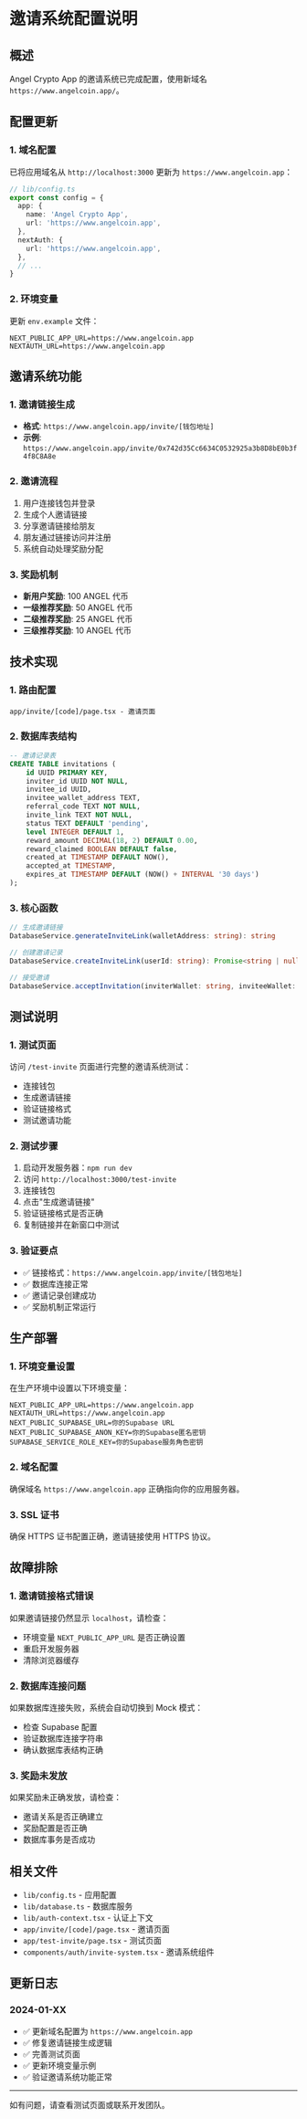 # 邀请系统配置说明

## 概述

Angel Crypto App 的邀请系统已完成配置，使用新域名 `https://www.angelcoin.app/`。

## 配置更新

### 1. 域名配置

已将应用域名从 `http://localhost:3000` 更新为 `https://www.angelcoin.app`：

```typescript
// lib/config.ts
export const config = {
  app: {
    name: 'Angel Crypto App',
    url: 'https://www.angelcoin.app',
  },
  nextAuth: {
    url: 'https://www.angelcoin.app',
  },
  // ...
}
```

### 2. 环境变量

更新 `env.example` 文件：

```env
NEXT_PUBLIC_APP_URL=https://www.angelcoin.app
NEXTAUTH_URL=https://www.angelcoin.app
```

## 邀请系统功能

### 1. 邀请链接生成

- **格式**: `https://www.angelcoin.app/invite/[钱包地址]`
- **示例**: `https://www.angelcoin.app/invite/0x742d35Cc6634C0532925a3b8D8bE0b3f4f8C8A8e`

### 2. 邀请流程

1. 用户连接钱包并登录
2. 生成个人邀请链接
3. 分享邀请链接给朋友
4. 朋友通过链接访问并注册
5. 系统自动处理奖励分配

### 3. 奖励机制

- **新用户奖励**: 100 ANGEL 代币
- **一级推荐奖励**: 50 ANGEL 代币
- **二级推荐奖励**: 25 ANGEL 代币
- **三级推荐奖励**: 10 ANGEL 代币

## 技术实现

### 1. 路由配置

```
app/invite/[code]/page.tsx - 邀请页面
```

### 2. 数据库表结构

```sql
-- 邀请记录表
CREATE TABLE invitations (
    id UUID PRIMARY KEY,
    inviter_id UUID NOT NULL,
    invitee_id UUID,
    invitee_wallet_address TEXT,
    referral_code TEXT NOT NULL,
    invite_link TEXT NOT NULL,
    status TEXT DEFAULT 'pending',
    level INTEGER DEFAULT 1,
    reward_amount DECIMAL(18, 2) DEFAULT 0.00,
    reward_claimed BOOLEAN DEFAULT false,
    created_at TIMESTAMP DEFAULT NOW(),
    accepted_at TIMESTAMP,
    expires_at TIMESTAMP DEFAULT (NOW() + INTERVAL '30 days')
);
```

### 3. 核心函数

```typescript
// 生成邀请链接
DatabaseService.generateInviteLink(walletAddress: string): string

// 创建邀请记录
DatabaseService.createInviteLink(userId: string): Promise<string | null>

// 接受邀请
DatabaseService.acceptInvitation(inviterWallet: string, inviteeWallet: string): Promise<boolean>
```

## 测试说明

### 1. 测试页面

访问 `/test-invite` 页面进行完整的邀请系统测试：

- 连接钱包
- 生成邀请链接
- 验证链接格式
- 测试邀请功能

### 2. 测试步骤

1. 启动开发服务器：`npm run dev`
2. 访问 `http://localhost:3000/test-invite`
3. 连接钱包
4. 点击"生成邀请链接"
5. 验证链接格式是否正确
6. 复制链接并在新窗口中测试

### 3. 验证要点

- ✅ 链接格式：`https://www.angelcoin.app/invite/[钱包地址]`
- ✅ 数据库连接正常
- ✅ 邀请记录创建成功
- ✅ 奖励机制正常运行

## 生产部署

### 1. 环境变量设置

在生产环境中设置以下环境变量：

```env
NEXT_PUBLIC_APP_URL=https://www.angelcoin.app
NEXTAUTH_URL=https://www.angelcoin.app
NEXT_PUBLIC_SUPABASE_URL=你的Supabase URL
NEXT_PUBLIC_SUPABASE_ANON_KEY=你的Supabase匿名密钥
SUPABASE_SERVICE_ROLE_KEY=你的Supabase服务角色密钥
```

### 2. 域名配置

确保域名 `https://www.angelcoin.app` 正确指向你的应用服务器。

### 3. SSL 证书

确保 HTTPS 证书配置正确，邀请链接使用 HTTPS 协议。

## 故障排除

### 1. 邀请链接格式错误

如果邀请链接仍然显示 `localhost`，请检查：

- 环境变量 `NEXT_PUBLIC_APP_URL` 是否正确设置
- 重启开发服务器
- 清除浏览器缓存

### 2. 数据库连接问题

如果数据库连接失败，系统会自动切换到 Mock 模式：

- 检查 Supabase 配置
- 验证数据库连接字符串
- 确认数据库表结构正确

### 3. 奖励未发放

如果奖励未正确发放，请检查：

- 邀请关系是否正确建立
- 奖励配置是否正确
- 数据库事务是否成功

## 相关文件

- `lib/config.ts` - 应用配置
- `lib/database.ts` - 数据库服务
- `lib/auth-context.tsx` - 认证上下文
- `app/invite/[code]/page.tsx` - 邀请页面
- `app/test-invite/page.tsx` - 测试页面
- `components/auth/invite-system.tsx` - 邀请系统组件

## 更新日志

### 2024-01-XX
- ✅ 更新域名配置为 `https://www.angelcoin.app`
- ✅ 修复邀请链接生成逻辑
- ✅ 完善测试页面
- ✅ 更新环境变量示例
- ✅ 验证邀请系统功能正常

---

如有问题，请查看测试页面或联系开发团队。 